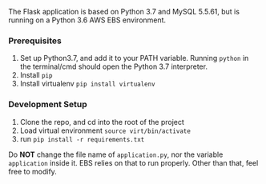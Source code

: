 The Flask application is based on Python 3.7 and MySQL 5.5.61, but is running on a Python 3.6 AWS EBS environment.

<h3> Prerequisites </h3>

1) Set up Python3.7, and add it to your PATH variable. Running `python` in the terminal/cmd should open the Python 3.7 interpreter.
2) Install `pip`
3) Install virtualenv `pip install virtualenv` 

<h3> Development Setup </h3>

1) Clone the repo, and cd into the root of the project
2) Load virtual environment `source virt/bin/activate`
3) run `pip install -r requirements.txt`

Do <b>NOT</b> change the file name of `application.py`, nor the variable `application` inside it. EBS relies on that to run properly. Other than that, feel free to modify.